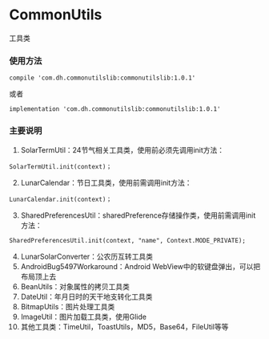 # CommonUtils
工具类
### 使用方法
```
compile 'com.dh.commonutilslib:commonutilslib:1.0.1'
```
或者
```
implementation 'com.dh.commonutilslib:commonutilslib:1.0.1'
```
### 主要说明
1. SolarTermUtil：24节气相关工具类，使用前必须先调用init方法：
```
SolarTermUtil.init(context)；
```
2. LunarCalendar：节日工具类，使用前需调用init方法：
```
LunarCalendar.init(context)；
```
3. SharedPreferencesUtil：sharedPreference存储操作类，使用前需调用init方法：
```
SharedPreferencesUtil.init(context, "name", Context.MODE_PRIVATE);
```
4. LunarSolarConverter：公农历互转工具类
5. AndroidBug5497Workaround：Android WebView中的软键盘弹出，可以把布局顶上去
6. BeanUtils：对象属性的拷贝工具类
7. DateUtil：年月日时的天干地支转化工具类
8. BitmapUtils：图片处理工具类
9. ImageUtil：图片加载工具类，使用Glide
10. 其他工具类：TimeUtil，ToastUtils，MD5，Base64，FileUtil等等
